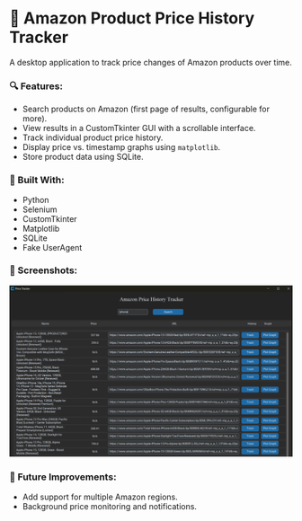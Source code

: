 # 🛒 Amazon Product Price History Tracker

A desktop application to track price changes of Amazon products over time.

### 🔍 Features:
- Search products on Amazon (first page of results, configurable for more).
- View results in a CustomTkinter GUI with a scrollable interface.
- Track individual product price history.
- Display price vs. timestamp graphs using `matplotlib`.
- Store product data using SQLite.

### 🧰 Built With:
- Python
- Selenium
- CustomTkinter
- Matplotlib
- SQLite
- Fake UserAgent

### 📸 Screenshots:
![Demo Screenshot](https://github.com/Rafin-25/Amazon-Price-History-Tracker/blob/main/demo-screenshots/screenshot%201.png)


### 🚀 Future Improvements:
- Add support for multiple Amazon regions.
- Background price monitoring and notifications.
